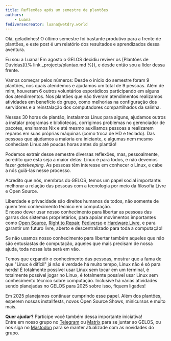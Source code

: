 ```yaml
---
title: Reflexões após um semestre de plantões
authors:
    - Luana
fediversecreator: luana@wetdry.world
---
```


Olá, geladinhes! O último semestre foi bastante produtivo para a frente de plantões, e este post é um relatório dos resultados e aprendizados dessa aventura.

Eu sou a Luana! Em agosto o GELOS decidiu reviver os [Plantões de Dúvidas]({% link _projects/plantao.md %}), e desde então sou a líder dessa frente.

Vamos começar pelos números: Desde o início do semestre foram 9 plantões, nos quais atendemos e ajudamos um total de 9 pessoas. Além de mim, houveram 6 outros voluntários esporádicos participando em alguns dos atendimentos. Nos plantões que não tiveram atendimentos realizamos atividades em benefício do grupo, como melhorias na configuração dos servidores e a reinstalação dos computadores compartilhados da salinha.

Nessas 30 horas de plantão, instalamos Linux para alguns, ajudamos outros a instalar programas e bibliotecas, corrigimos problemas no gerenciador de pacotes, ensinamos Nix e até mesmo auxiliamos pessoas a realizarem reparos em suas próprias máquinas (como troca de HD e teclado). Das pessoas que ajudamos a maioria era iniciante, e algumas nem mesmo conheciam Linux até poucas horas antes do plantão!

Podemos extrair desse semestre diversas reflexões, mas, pessoalmente, acredito que esta seja a maior delas: Linux é para todos, e não devemos fazer *gatekeeping*. As pessoas têm interesse em conhecer o Linux, e cabe a nós guiá-las nesse processo.

Acredito que nós, membros do GELOS, temos um papel social importante: melhorar a relação das pessoas com a tecnologia por meio da filosofia Livre e Open Source.

Liberdade e privacidade são direitos humanos de todos, não somente de quem tem conhecimento técnico em computação.  
É nosso dever usar nosso conhecimento para libertar as pessoas das garras dos sistemas proprietários, para apoiar movimentos importantes como [Open Source](https://pt.wikipedia.org/wiki/Software_livre_e_de_c%C3%B3digo_aberto), [Right to Repair](https://pt.ifixit.com/Right-to-Repair), [Fediverso](https://gelos.club/fedi) e [Hardware Livre](https://pt.wikipedia.org/wiki/Hardware_livre), e para garantir um futuro livre, aberto e descentralizado para toda a computação!

Se não usamos nosso conhecimento para libertar também aqueles que não são entusiastas de computação, aqueles que mais precisam de nossa ajuda, toda nossa luta será em vão.

Temos que expandir o conhecimento das pessoas, mostrar que a fama de que "Linux é difícil" já não é verdade há muito tempo, Linux não é só para nerds! É totalmente possível usar Linux sem tocar em um terminal, é totalmente possível jogar no Linux, é totalmente possível usar Linux sem conhecimento técnico sobre computação. Inclusive há várias atividades sendo planejadas no GELOS para 2025 sobre isso, fiquem ligades!

Em 2025 planejamos continuar cumprindo esse papel. Além dos plantões, esperem nossas installfests, novos Open Source Shows, minicursos e muito mais.

**Quer ajudar?** Participe você também dessa importante iniciativa!  
Entre em nosso grupo no [Telegram](https://telegram.gelos.club) ou [Matrix](https://matrix.to/#/#gelos:matrix.org) para se juntar ao GELOS, ou nos siga no [Mastodon](https://floss.social/@gelos) para se manter atualizade com as novidades do grupo.
